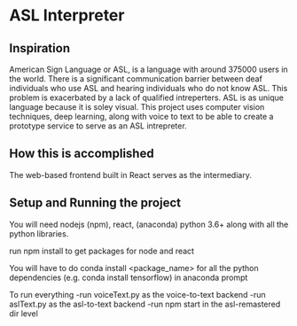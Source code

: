 # ASL Interpreter

## Inspiration
American Sign Language or ASL, is a language with around 375000 users in the world. There is a significant communication barrier between deaf individuals who use ASL and hearing individuals who do not know ASL. This problem is exacerbated by a lack of qualified intreperters. ASL is as unique language because it is soley visual. This project uses computer vision techniques, deep learning, along with voice to text to be able to create a prototype service to serve as an ASL intrepreter.

## How this is accomplished
The web-based frontend built in React serves as the intermediary.




## Setup and Running the project
You will need nodejs (npm), react, (anaconda) python 3.6+ along with all the python libraries.

run npm install to get packages for node and react

You will have to do conda install <package_name> for all the python dependencies (e.g. conda install tensorflow) in anaconda prompt

To run everything 
	-run voiceText.py as the voice-to-text backend
	-run aslText.py as the asl-to-text backend
	-run npm start in the asl-remastered dir level
